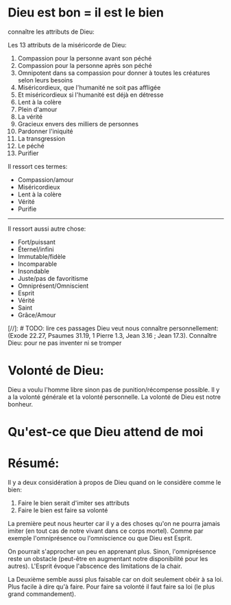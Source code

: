 # Dieu est bon = il est le bien
connaître les attributs de Dieu:

Les 13 attributs de la miséricorde de Dieu:

01. Compassion pour la personne avant son péché
02. Compassion pour la personne après son péché
03. Omnipotent dans sa compassion pour donner à toutes les créatures selon leurs besoins
04. Miséricordieux, que l'humanité ne soit pas affligée
05. Et miséricordieux si l'humanité est déjà en détresse
06. Lent à la colère
07. Plein d'amour
08. La vérité
09. Gracieux envers des milliers de personnes
10. Pardonner l'iniquité 
11. La transgression
12. Le péché
13. Purifier

Il ressort ces termes:
- Compassion/amour
- Miséricordieux
- Lent à la colère
- Vérité
- Purifie

-----

Il ressort aussi autre chose:
- Fort/puissant
- Éternel/infini
- Immutable/fidèle
- Incomparable
- Insondable
- Juste/pas de favoritisme
- Omniprésent/Omniscient
- Esprit
- Vérité
- Saint
- Grâce/Amour

[//]: # TODO: lire ces passages
Dieu veut nous connaître personnellement:
(Exode 22.27, Psaumes 31.19, 1 Pierre 1.3, Jean 3.16 ; Jean 17.3). 
Connaître Dieu: pour ne pas inventer ni se tromper

# Volonté de Dieu:
Dieu a voulu l'homme libre sinon pas de punition/récompense possible.
Il y a la volonté générale et la volonté personnelle.
La volonté de Dieu est notre bonheur.

# Qu'est-ce que Dieu attend de moi

# Résumé:
Il y a deux considération à propos de Dieu quand on le considère comme le bien:
1. Faire le bien serait d'imiter ses attributs
2. Faire le bien est faire sa volonté

La première peut nous heurter car il y a des choses qu'on ne pourra jamais imiter (en tout cas de notre vivant dans ce corps mortel). Comme par exemple l'omniprésence ou l'omniscience ou que Dieu est Esprit.

On pourrait s'approcher un peu en apprenant plus. Sinon, l'omniprésence reste un obstacle (peut-être en augmentant notre disponibilité pour les autres). L'Esprit évoque l'abscence des limitations de la chair.

La Deuxième semble aussi plus faisable car on doit seulement obéir à sa loi. Plus facile à dire qu'à faire. Pour faire sa volonté il faut faire sa loi (le plus grand commandement).
